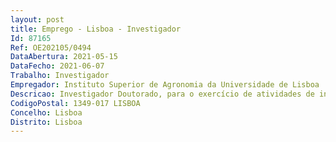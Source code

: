 ```yaml
--- 
layout: post
title: Emprego - Lisboa - Investigador
Id: 87165
Ref: OE202105/0494
DataAbertura: 2021-05-15
DataFecho: 2021-06-07
Trabalho: Investigador
Empregador: Instituto Superior de Agronomia da Universidade de Lisboa
Descricao: Investigador Doutorado, para o exercício de atividades de investigação científica nas áreas científicas de i) Engenharia Alimentar e ii) Química.
CodigoPostal: 1349-017 LISBOA
Concelho: Lisboa
Distrito: Lisboa
--- 
```

